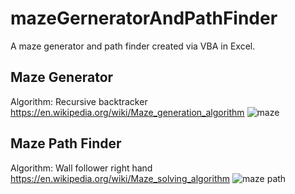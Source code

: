 # mazeGerneratorAndPathFinder
A maze generator and path finder created via VBA in Excel.

## Maze Generator
Algorithm: Recursive backtracker <https://en.wikipedia.org/wiki/Maze_generation_algorithm>
![maze](https://user-images.githubusercontent.com/16481229/27313594-35c01b0a-55a1-11e7-80bd-0a080330ad4e.png)

## Maze Path Finder
Algorithm: Wall follower right hand <https://en.wikipedia.org/wiki/Maze_solving_algorithm>
![maze path](https://user-images.githubusercontent.com/16481229/27313593-358fe43a-55a1-11e7-94c8-ab78bcc81ac6.png)
